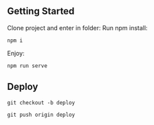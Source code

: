 ## Getting Started

Clone project and enter in folder:
Run npm install:

```
npm i
```

Enjoy:

```
npm run serve
```

## Deploy
```
git checkout -b deploy
```

```
git push origin deploy
```
